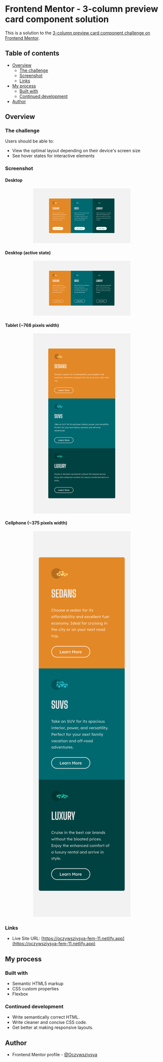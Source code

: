 # Frontend Mentor - 3-column preview card component solution

This is a solution to the [3-column preview card component challenge on Frontend Mentor](https://www.frontendmentor.io/challenges/3column-preview-card-component-pH92eAR2-).

## Table of contents

- [Overview](#overview)
  - [The challenge](#the-challenge)
  - [Screenshot](#screenshot)
  - [Links](#links)
- [My process](#my-process)
  - [Built with](#built-with)
  - [Continued development](#continued-development)
- [Author](#author)

## Overview

### The challenge

Users should be able to:

- View the optimal layout depending on their device's screen size
- See hover states for interactive elements

### Screenshot

#### Desktop
<div align="center"><img src="./screenshots/screenshot-desktop.png" width="320" /></div>

#### Desktop (active state)
<div align="center"><img src="./screenshots/screenshot-desktop-active.png" width="320" /></div>

#### Tablet (~768 pixels width)
<div align="center"><img src="./screenshots/screenshot-tablet.png" width="320" /></div>

#### Cellphone (~375 pixels width)
<div align="center"><img src="./screenshots/screenshot-cellphone.png" width="320" /></div>

### Links

- Live Site URL: [https://oczywsziysya-fem-11.netlify.app](https://oczywsziysya-fem-11.netlify.app)

## My process

### Built with

- Semantic HTML5 markup
- CSS custom properties
- Flexbox

### Continued development

* Write semantically correct HTML.
* Write cleaner and concise CSS code.
* Get better at making responsive layouts.

## Author

- Frontend Mentor profile - [@Oczywsziysya](https://www.frontendmentor.io/profile/Oczywsziysya)